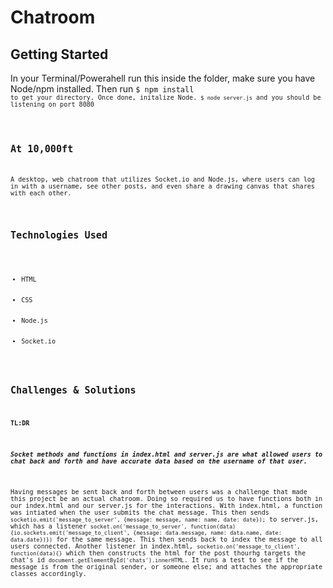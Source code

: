 <h1>Chatroom</h1>

<h2>Getting Started</h2>
<p>In your Terminal/Powerahell run this inside the folder, make sure you have Node/npm installed. Then run
<code>$ npm install<code>
to get your directory. Once done, initalize Node. <code>$ node server.js</code> and you should be listening on port 8080</p>

<h2>At 10,000ft</h2>
<p>A desktop, web chatroom that utilizes Socket.io and Node.js, where users can log in with a username, see other posts, and even share a drawing canvas that shares with each other.</p>

<h2>Technologies Used</h2>
<ul>
	<li>HTML</li>
	<li>CSS</li>
	<li>Node.js</li>
	<li>Socket.io</li>
</ul>

<h2>Challenges & Solutions</h2>
<h4>TL:DR</h4>
<h5>Socket methods and functions in index.html and server.js are what allowed users to chat back and forth and have accurate data based on the username of that user.</h5>
<p>Having messages be sent back and forth between users was a challenge that made this project be an actual chatroom. Doing so required us to have functions both in our index.html and our server.js for the interactions. With index.html, a function was intiated when the user submits the chat message. This then sends <code>socketio.emit('message_to_server', {message: message, name: name, date: date});</code> to server.js, which has a listener <code>socket.on('message_to_server', function(data){io.sockets.emit('message_to_client', {message: data.message, name: data.name, date: data.date})})</code> for the same message. This then sends back to index the message to all users connected. Another listener in index.html, <code>socketio.on('message_to_client', function(data){}</code> which then constructs the html for the post thourhg targets the chat's id <code>document.getElementById('chats').innerHTML</code>. It runs a test to see if the message is from the original sender, or someone else; and attaches the appropriate classes accordingly.</p>